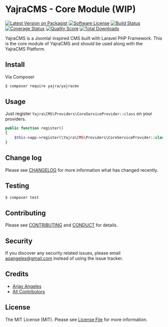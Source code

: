 # YajraCMS - Core Module (WIP)

[![Latest Version on Packagist][ico-version]][link-packagist]
[![Software License][ico-license]](LICENSE.md)
[![Build Status][ico-travis]][link-travis]
[![Coverage Status][ico-scrutinizer]][link-scrutinizer]
[![Quality Score][ico-code-quality]][link-code-quality]
[![Total Downloads][ico-downloads]][link-downloads]

YajraCMS is a Joomla! inspired CMS built with Laravel PHP Framework.
This is the core module of YajraCMS and should be used along with the YajraCMS Platform.

## Install

Via Composer

``` bash
$ composer require yajra/yajracms
```

## Usage

Just register `Yajra\CMS\Providers\CoreServiceProvider::class` on your providers.

``` php
public function register()
{
    $this->app->register(\Yajra\CMS\Providers\CoreServiceProvider::class);
}
```

## Change log

Please see [CHANGELOG](CHANGELOG.md) for more information what has changed recently.

## Testing

``` bash
$ composer test
```

## Contributing

Please see [CONTRIBUTING](CONTRIBUTING.md) and [CONDUCT](CONDUCT.md) for details.

## Security

If you discover any security related issues, please email aqangeles@gmail.com instead of using the issue tracker.

## Credits

- [Arjay Angeles][link-author]
- [All Contributors][link-contributors]

## License

The MIT License (MIT). Please see [License File](LICENSE.md) for more information.

[ico-version]: https://img.shields.io/packagist/v/yajra/yajracms.svg?style=flat-square
[ico-license]: https://img.shields.io/badge/license-MIT-brightgreen.svg?style=flat-square
[ico-travis]: https://img.shields.io/travis/yajra/yajracms/master.svg?style=flat-square
[ico-scrutinizer]: https://img.shields.io/scrutinizer/coverage/g/yajra/yajracms.svg?style=flat-square
[ico-code-quality]: https://img.shields.io/scrutinizer/g/yajra/yajracms.svg?style=flat-square
[ico-downloads]: https://img.shields.io/packagist/dt/yajra/yajracms.svg?style=flat-square

[link-packagist]: https://packagist.org/packages/yajra/yajracms
[link-travis]: https://travis-ci.org/yajra/yajracms
[link-scrutinizer]: https://scrutinizer-ci.com/g/yajra/yajracms/code-structure
[link-code-quality]: https://scrutinizer-ci.com/g/yajra/yajracms
[link-downloads]: https://packagist.org/packages/yajra/yajracms
[link-author]: https://github.com/yajra
[link-contributors]: ../../contributors
